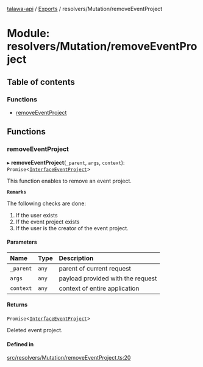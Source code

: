 [talawa-api](../README.md) / [Exports](../modules.md) / resolvers/Mutation/removeEventProject

# Module: resolvers/Mutation/removeEventProject

## Table of contents

### Functions

- [removeEventProject](resolvers_Mutation_removeEventProject.md#removeeventproject)

## Functions

### removeEventProject

▸ **removeEventProject**(`_parent`, `args`, `context`): `Promise`<[`InterfaceEventProject`](../interfaces/models_EventProject.InterfaceEventProject.md)\>

This function enables to remove an event project.

**`Remarks`**

The following checks are done:
1. If the user exists
2. If the event project exists
3. If the user is the creator of the event project.

#### Parameters

| Name | Type | Description |
| :------ | :------ | :------ |
| `_parent` | `any` | parent of current request |
| `args` | `any` | payload provided with the request |
| `context` | `any` | context of entire application |

#### Returns

`Promise`<[`InterfaceEventProject`](../interfaces/models_EventProject.InterfaceEventProject.md)\>

Deleted event project.

#### Defined in

[src/resolvers/Mutation/removeEventProject.ts:20](https://github.com/Nitya-Pasrija/talawa-api/blob/faae1c9/src/resolvers/Mutation/removeEventProject.ts#L20)
